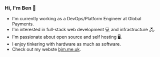 ### Hi, I'm Ben 👋

- I'm currently working as a DevOps/Platform Engineer at Global Payments.
- I'm interested in full-stack web development 💻 and infrastructure 🖧.
- I'm passionate about open source and self hosting 🖥.
- I enjoy tinkering with hardware as much as software.
- Check out my webste [bjm.me.uk](bjm.me.uk).

<!--
**benmepham/benmepham** is a ✨ _special_ ✨ repository because its `README.md` (this file) appears on your GitHub profile.

Here are some ideas to get you started:

- 🔭 I’m currently working on ...
- 🌱 I’m currently learning ...
- 👯 I’m looking to collaborate on ...
- 🤔 I’m looking for help with ...
- 💬 Ask me about ...
- 📫 How to reach me: ...
- 😄 Pronouns: ...
- ⚡ Fun fact: ...
-->
